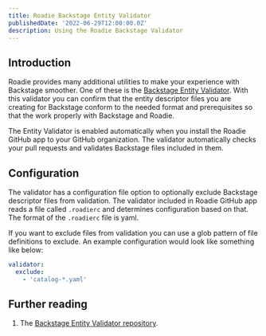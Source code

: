 ```yaml
---
title: Roadie Backstage Entity Validator
publishedDate: '2022-06-29T12:00:00.0Z'
description: Using the Roadie Backstage Validator
---
```


## Introduction

Roadie provides many additional utilities to make your experience with Backstage smoother. One of these is the [Backstage Entity Validator](https://github.com/RoadieHQ/backstage-entity-validator). With this validator you can confirm that the entity descriptor files you are creating for Backstage conform to the needed format and prerequisites so that the work properly with Backstage and Roadie.


The Entity Validator is enabled automatically when you install the Roadie GitHub app to your GitHub organization. The validator automatically checks your pull requests and validates Backstage files included in them.

## Configuration

The validator has a configuration file option to optionally exclude Backstage descriptor files from validation. The validator included in Roadie GitHub app reads a file called `.roadierc` and determines configuration based on that. The format of the `.roadierc` file is yaml. 

If you want to exclude files from validation you can use a glob pattern of file definitions to exclude. An example configuration would look like something like below:

```yaml
validator:
  exclude:
    - 'catalog-*.yaml'
```


## Further reading

1. The [Backstage Entity Validator repository](https://github.com/RoadieHQ/backstage-entity-validator).

